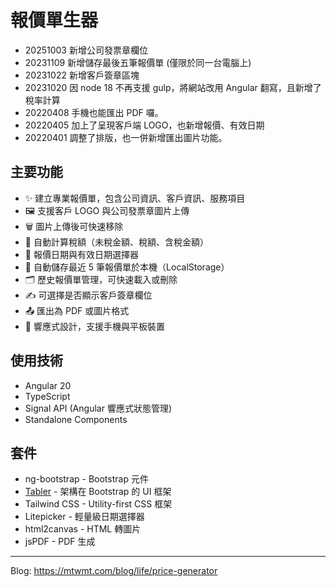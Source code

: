 # 報價單生器

- 20251003 新增公司發票章欄位
- 20231109 新增儲存最後五筆報價單 (僅限於同一台電腦上)
- 20231022 新增客戶簽章區塊
- 20231020 因 node 18 不再支援 gulp，將網站改用 Angular 翻寫，且新增了稅率計算
- 20220408 手機也能匯出 PDF 囉。
- 20220405 加上了呈現客戶端 LOGO，也新增報價、有效日期
- 20220401 調整了排版，也一併新增匯出圖片功能。

## 主要功能

- ✨ 建立專業報價單，包含公司資訊、客戶資訊、服務項目
- 🖼️ 支援客戶 LOGO 與公司發票章圖片上傳
- 🗑️ 圖片上傳後可快速移除
- 🧮 自動計算稅額（未稅金額、稅額、含稅金額）
- 📅 報價日期與有效日期選擇器
- 💾 自動儲存最近 5 筆報價單於本機（LocalStorage）
- 🗂️ 歷史報價單管理，可快速載入或刪除
- ✍️ 可選擇是否顯示客戶簽章欄位
- 📤 匯出為 PDF 或圖片格式
- 📱 響應式設計，支援手機與平板裝置

## 使用技術

- Angular 20
- TypeScript
- Signal API (Angular 響應式狀態管理)
- Standalone Components

## 套件

- ng-bootstrap - Bootstrap 元件
- [Tabler](https://tabler.io/) - 架構在 Bootstrap 的 UI 框架
- Tailwind CSS - Utility-first CSS 框架
- Litepicker - 輕量級日期選擇器
- html2canvas - HTML 轉圖片
- jsPDF - PDF 生成

---

Blog: https://mtwmt.com/blog/life/price-generator
